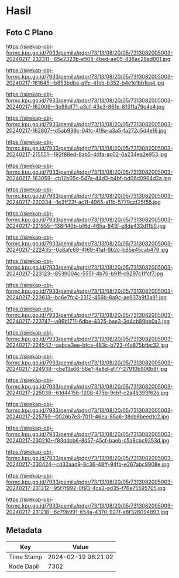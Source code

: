 # Hasil

## Foto C Plano

https://sirekap-obj-formc.kpu.go.id/7933/pemilu/pdpr/73/13/08/20/05/7313082005003-20240217-232311--65e2323b-e505-4bed-ae05-436ac28ad001.jpg

https://sirekap-obj-formc.kpu.go.id/7933/pemilu/pdpr/73/13/08/20/05/7313082005003-20240217-161645--b853bdba-a1fc-41eb-b352-b4e1e1bb1ea4.jpg

https://sirekap-obj-formc.kpu.go.id/7933/pemilu/pdpr/73/13/08/20/05/7313082005003-20240217-162009--3e98df71-a3cf-43e3-861e-81311a79c4e4.jpg

https://sirekap-obj-formc.kpu.go.id/7933/pemilu/pdpr/73/13/08/20/05/7313082005003-20240217-162807--d5ab939c-04fc-419a-a3a5-fa272c5d4e16.jpg

https://sirekap-obj-formc.kpu.go.id/7933/pemilu/pdpr/73/13/08/20/05/7313082005003-20240217-215551--192f88ed-8ab5-4dfa-ac02-6a234ea2e953.jpg

https://sirekap-obj-formc.kpu.go.id/7933/pemilu/pdpr/73/13/08/20/05/7313082005003-20240217-163059--cb12b05c-547a-44d3-b4bf-bd06d0964d2a.jpg

https://sirekap-obj-formc.kpu.go.id/7933/pemilu/pdpr/73/13/08/20/05/7313082005003-20240217-220334--1e3ff23f-ac11-4965-a11b-5779ccf25f55.jpg

https://sirekap-obj-formc.kpu.go.id/7933/pemilu/pdpr/73/13/08/20/05/7313082005003-20240217-221955--138f140b-bf6d-465a-843f-e8de432d11b0.jpg

https://sirekap-obj-formc.kpu.go.id/7933/pemilu/pdpr/73/13/08/20/05/7313082005003-20240217-222435--0a8afc68-4169-41af-9b2c-b65e45cab479.jpg

https://sirekap-obj-formc.kpu.go.id/7933/pemilu/pdpr/73/13/08/20/05/7313082005003-20240217-223123--8539004c-5551-4b70-b91f-c9297c11fcf7.jpg

https://sirekap-obj-formc.kpu.go.id/7933/pemilu/pdpr/73/13/08/20/05/7313082005003-20240217-223613--bc6e7fc4-2312-456b-8a9c-ae937a9f3a91.jpg

https://sirekap-obj-formc.kpu.go.id/7933/pemilu/pdpr/73/13/08/20/05/7313082005003-20240217-223747--a86b1711-6dbe-4325-bae3-3d4cb89bb0a3.jpg

https://sirekap-obj-formc.kpu.go.id/7933/pemilu/pdpr/73/13/08/20/05/7313082005003-20240217-224542--aabce3ee-bfca-483c-b723-f4a875bfbc32.jpg

https://sirekap-obj-formc.kpu.go.id/7933/pemilu/pdpr/73/13/08/20/05/7313082005003-20240217-224938--cbe13a66-56e1-4e8d-af77-27910b906b8f.jpg

https://sirekap-obj-formc.kpu.go.id/7933/pemilu/pdpr/73/13/08/20/05/7313082005003-20240217-225038--61d4415b-1208-475b-9cbf-c2a45393f62b.jpg

https://sirekap-obj-formc.kpu.go.id/7933/pemilu/pdpr/73/13/08/20/05/7313082005003-20240217-225759--0026b7e3-7011-46ea-85a6-38cb6beed1c2.jpg

https://sirekap-obj-formc.kpu.go.id/7933/pemilu/pdpr/73/13/08/20/05/7313082005003-20240217-230210--f83ddcb6-8d57-45cf-baeb-c5a9cbc9253d.jpg

https://sirekap-obj-formc.kpu.go.id/7933/pemilu/pdpr/73/13/08/20/05/7313082005003-20240217-230424--cd32aad9-8c36-48ff-94fb-e267abc9908e.jpg

https://sirekap-obj-formc.kpu.go.id/7933/pemilu/pdpr/73/13/08/20/05/7313082005003-20240217-231312--95f7f992-0f93-4ca2-ad35-f76e75595705.jpg

https://sirekap-obj-formc.kpu.go.id/7933/pemilu/pdpr/73/13/08/20/05/7313082005003-20240217-231218--6c79b991-654a-4370-927f-e8f326094893.jpg


## Metadata

| Key        | Value               |
| ---------- | ------------------- |
| Time Stamp | 2024-02-19 06:21:02 |
| Kode Dapil | 7302                |



